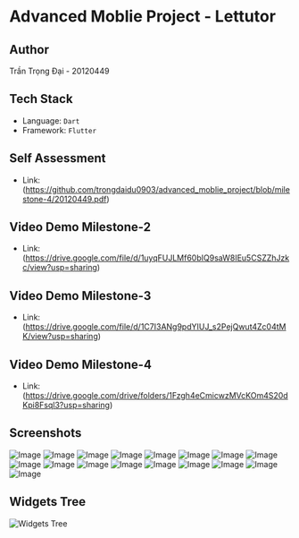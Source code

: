 # Advanced Moblie Project - Lettutor

## Author
Trần Trọng Đại - 20120449

## Tech Stack
- Language: `Dart`
- Framework: `Flutter`

## Self Assessment
- Link: (https://github.com/trongdaidu0903/advanced_moblie_project/blob/milestone-4/20120449.pdf)

## Video Demo Milestone-2
- Link:
(https://drive.google.com/file/d/1uyqFUJLMf60bIQ9saW8IEu5CSZZhJzkc/view?usp=sharing)

## Video Demo Milestone-3
- Link:
(https://drive.google.com/file/d/1C7I3ANg9pdYIUJ_s2PejQwut4Zc04tMK/view?usp=sharing)

## Video Demo Milestone-4
- Link:
(https://drive.google.com/drive/folders/1Fzgh4eCmicwzMVcKOm4S20dKpi8Fsql3?usp=sharing)

## Screenshots
![Image](https://github.com/trongdaidu0903/advanced_moblie_project/blob/milestone-4/screenshots/Screenshot_1706341412.png)
![Image](https://github.com/trongdaidu0903/advanced_moblie_project/blob/milestone-4/screenshots/Screenshot_1706341419.png)
![Image](https://github.com/trongdaidu0903/advanced_moblie_project/blob/milestone-4/screenshots/Screenshot_1706341425.png)
![Image](https://github.com/trongdaidu0903/advanced_moblie_project/blob/milestone-4/screenshots/Screenshot_1706341452.png)
![Image](https://github.com/trongdaidu0903/advanced_moblie_project/blob/milestone-4/screenshots/Screenshot_1706341466.png)
![Image](https://github.com/trongdaidu0903/advanced_moblie_project/blob/milestone-4/screenshots/Screenshot_1706341472.png)
![Image](https://github.com/trongdaidu0903/advanced_moblie_project/blob/milestone-4/screenshots/Screenshot_1706341476.png)
![Image](https://github.com/trongdaidu0903/advanced_moblie_project/blob/milestone-4/screenshots/Screenshot_1706341479.png)
![Image](https://github.com/trongdaidu0903/advanced_moblie_project/blob/milestone-4/screenshots/Screenshot_1706341483.png)
![Image](https://github.com/trongdaidu0903/advanced_moblie_project/blob/milestone-4/screenshots/Screenshot_1706341487.png)
![Image](https://github.com/trongdaidu0903/advanced_moblie_project/blob/milestone-4/screenshots/Screenshot_1706341504.png)
![Image](https://github.com/trongdaidu0903/advanced_moblie_project/blob/milestone-4/screenshots/Screenshot_1706341507.png)
![Image](https://github.com/trongdaidu0903/advanced_moblie_project/blob/milestone-4/screenshots/Screenshot_1706341510.png)
![Image](https://github.com/trongdaidu0903/advanced_moblie_project/blob/milestone-4/screenshots/Screenshot_1706341513.png)
![Image](https://github.com/trongdaidu0903/advanced_moblie_project/blob/milestone-4/screenshots/Screenshot_1706341517.png)
![Image](https://github.com/trongdaidu0903/advanced_moblie_project/blob/milestone-4/screenshots/Screenshot_1706341549.png)
![Image](https://github.com/trongdaidu0903/advanced_moblie_project/blob/milestone-4/screenshots/Screenshot_1706341561.png)

## Widgets Tree
![Widgets Tree](https://github.com/trongdaidu0903/advanced_moblie_project/blob/main/widgets_tree.png)
